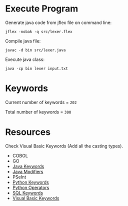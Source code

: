 # Execute Program

Generate java code from jflex file on command line:
```PS
jflex -nobak -q src/lexer.flex
```

Compile java file:
```PS
javac -d bin src/lexer.java
```

Execute java class:
```PS
java -cp bin lexer input.txt
```

# Keywords
Current number of keywords = `202`

Total number of keywords = `300`

# Resources
Check Visual Basic Keywords (Add all the casting types).

- COBOL
- GO
- [Java Keywords](https://www.w3schools.com/java/java_ref_keywords.asp)
- [Java Modifiers](https://www.w3schools.com/java/java_modifiers.asp)
- PSeInt
- [Python Keywords](https://www.w3schools.com/python/python_ref_keywords.asp)
- [Python Operators](https://www.w3schools.com/python/python_operators.asp)
- [SQL Keywords](https://www.w3schools.com/sql/sql_ref_keywords.asp)
- [Visual Basic Keywords](https://learn.microsoft.com/en-us/dotnet/visual-basic/language-reference/keywords/)
